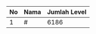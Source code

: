 | No | Nama            | Jumlah Level |
|----|-----------------|--------------|
| 1  | #    |    6186        |
